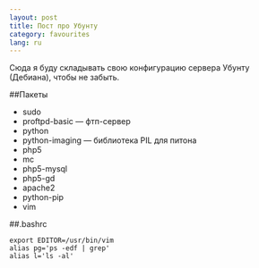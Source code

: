 ```yaml
---
layout: post
title: Пост про Убунту 
category: favourites
lang: ru
---
```


Сюда я буду складывать свою конфигурацию сервера Убунту (Дебиана), чтобы не забыть.

##Пакеты

  * sudo
  * proftpd-basic — фтп-сервер
  * python
  * python-imaging — библиотека PIL для питона
  * php5
  * mc
  * php5-mysql
  * php5-gd
  * apache2
  * python-pip
  * vim

##.bashrc

    export EDITOR=/usr/bin/vim
    alias pg='ps -edf | grep'
    alias l='ls -al'
